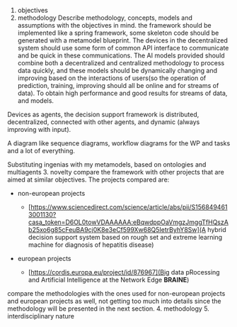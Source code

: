 
1. objectives
2. methodology
Describe methodology, concepts, models and assumptions with the objectives in mind. the framework should be implemented like a spring framework, some skeleton code should be generated with a metamodel blueprint. The devices in the decentralized system should use some form of common API interface to communicate and be quick in these communications. The AI models provided should combine both a decentralized and centralized methodology to process data quickly, and these models should be dynamically changing and improving based on the interactions of users(so the operation of prediction, training, improving should all be online and for streams of data). To obtain high performance and good results for streams of data, and models.

Devices as agents, the decision support framework is distributed, decentralized, connected with other agents, and dynamic (always improving with input).

A diagram like sequence diagrams, workflow diagrams for the WP and tasks and a lot of everything.

Substituting ingenias with my metamodels, based on ontologies and multiagents
3. novelty
compare the framework with other projects that are aimed at similar objectives.
The projects compared are:
- non-european projects
  - [https://www.sciencedirect.com/science/article/abs/pii/S1568494613001130?casa_token=D6OL0towVDAAAAAA:eBqwdppOaVmgzJmggTfHQszAb25xo6g85cFeuBA9cj0K8e3eCf599Xw68Q5IetrByhY8Sw](A hybrid decision support system based on rough set and extreme learning machine for diagnosis of hepatitis disease)

- european projects
  - [https://cordis.europa.eu/project/id/876967](Big data pRocessing and Artificial Intelligence at the Network Edge  **BRAINE**)

compare the methodologies with the ones used for non-european projects and european projects as well, not getting too much into details since the methodology will be presented in the next section.
4. methodology
5. interdisciplinary nature

